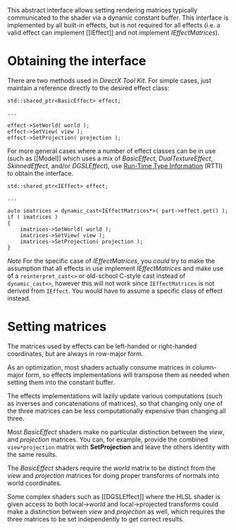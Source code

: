 This abstract interface allows setting rendering matrices typically communicated to the shader via a dynamic constant buffer. This interface is implemented by all built-in effects, but is not required for all effects (i.e. a valid effect can implement [[IEffect]] and not implement _IEffectMatrices_).

# Obtaining the interface

There are two methods used in _DirectX Tool Kit_. For simple cases, just maintain a reference directly to the desired effect class:

    std::shared_ptr<BasicEffect> effect;

    ...

    effect->SetWorld( world );
    effect->SetView( view );
    effect->SetProjection( projection );

For more general cases where a number of effect classes can be in use (such as [[Model]] which uses a mix of _BasicEffect_, _DualTextureEffect_, _SkinnedEffect_, and/or _DGSLEffect_), use [Run-Time Type Information](https://en.wikipedia.org/wiki/Run-time_type_information) (RTTI) to obtain the interface.

    std::shared_ptr<IEffect> effect;

    ...

    auto imatrices = dynamic_cast<IEffectMatrices*>( part->effect.get() );
    if ( imatrices )
    {
        imatrices->SetWorld( world );
        imatrices->SetView( view );
        imatrices->SetProjection( projection );
    }

*Note* For the specific case of _IEffectMatrices_, you _could_ try to make the assumption that all effects in use implement _IEffectMatrices_ and make use of a ``reinterpret_cast<>`` or old-school C-style cast instead of ``dynamic_cast<>``, however this will not work since ``IEffectMatrices`` is not derived from ``IEffect``. You would have to assume a specific class of effect instead.

# Setting matrices
The matrices used by effects can be left-handed or right-handed coordinates, but are always in row-major form.

As an optimization, most shaders actually consume matrices in column-major form, so effects implementations will transpose them as needed when setting them into the constant buffer.

The effects implementations will lazily update various computations (such as inverses and concatenations of matrices), so that changing only one of the three matrices can be less computationally expensive than changing all three.

Most _BasicEffect_ shaders make no particular distinction between the _view_, and _projection_ matrices. You can, for example, provide the combined ``view*projection`` matrix with **SetProjection** and leave the others identity with the same results.

The _BasicEffect_ shaders require the _world_ matrix to be distinct from the _view_ and _projection_ matrices for doing proper transforms of normals into world coordinates.

Some complex shaders such as [[DGSLEffect]] where the HLSL shader is given access to both local->world and local->projected transforms could make a distinction between _view_ and _projection_ as well, which requires the three matrices to be set independently to get correct results.
